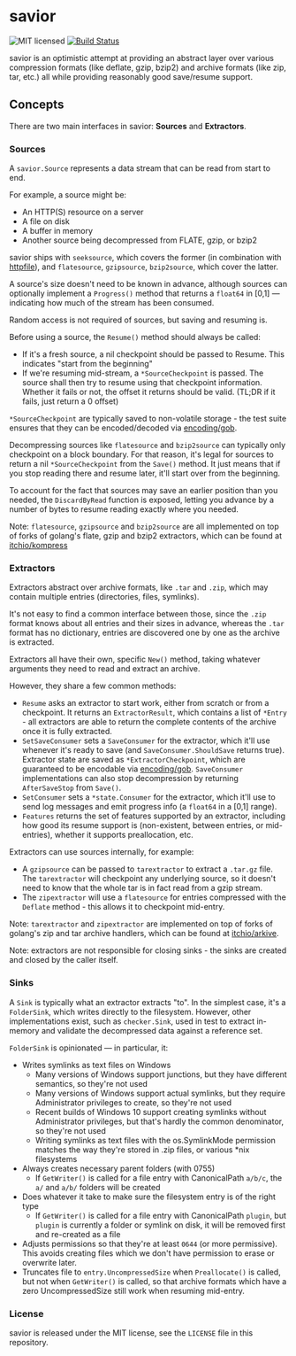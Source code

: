# savior

![MIT licensed](https://img.shields.io/badge/license-MIT-blue.svg)
[![Build Status](https://travis-ci.org/itchio/savior.svg?branch=master)](https://travis-ci.org/itchio/savior)

savior is an optimistic attempt at providing an abstract layer over
various compression formats (like deflate, gzip, bzip2) and archive formats (like zip, tar, etc.)
all while providing reasonably good save/resume support.

## Concepts

There are two main interfaces in savior: **Sources** and **Extractors**.

### Sources

A `savior.Source` represents a data stream that can be read from start to end.

For example, a source might be:

  * An HTTP(S) resource on a server
  * A file on disk
  * A buffer in memory
  * Another source being decompressed from FLATE, gzip, or bzip2

savior ships with `seeksource`, which covers the former (in combination with
[httpfile](https://godoc.org/github.com/itchio/httpkit/httpfile)), and
`flatesource`, `gzipsource`, `bzip2source`, which cover the latter.

A source's size doesn't need to be known in advance, although sources can optionally
implement a `Progress()` method that returns a `float64` in [0,1] — indicating how
much of the stream has been consumed.

Random access is not required of sources, but saving and resuming is.

Before using a source, the `Resume()` method should always be called:

  * If it's a fresh source, a nil checkpoint should be passed to Resume. This
  indicates "start from the beginning"
  * If we're resuming mid-stream, a `*SourceCheckpoint` is passed. The source
  shall then try to resume using that checkpoint information. Whether it fails
  or not, the offset it returns should be valid. (TL;DR if it fails, just return a 0 offset)

`*SourceCheckpoint` are typically saved to non-volatile storage - the test suite
ensures that they can be encoded/decoded via [encoding/gob](https://godoc.org/encoding/gob).

Decompressing sources like `flatesource` and `bzip2source` can typically only checkpoint
on a block boundary. For that reason, it's legal for sources to return a nil `*SourceCheckpoint`
from the `Save()` method. It just means that if you stop reading there and resume later, it'll
start over from the beginning.

To account for the fact that sources may save an earlier position than you needed, the
`DiscardByRead` function is exposed, letting you advance by a number of bytes to resume
reading exactly where you needed.

Note: `flatesource`, `gzipsource` and `bzip2source` are all implemented on top of forks
of golang's flate, gzip and bzip2 extractors, which can be found at [itchio/kompress](https://github.com/itchio/kompress)

### Extractors

Extractors abstract over archive formats, like `.tar` and `.zip`, which may contain
multiple entries (directories, files, symlinks).

It's not easy to find a common interface between those, since the `.zip` format
knows about all entries and their sizes in advance, whereas the `.tar` format has
no dictionary, entries are discovered one by one as the archive is extracted.

Extractors all have their own, specific `New()` method, taking whatever arguments they
need to read and extract an archive.

However, they share a few common methods:

  * `Resume` asks an extractor to start work, either from scratch or from a checkpoint.
    It returns an `ExtractorResult`, which contains a list of `*Entry` - all extractors
    are able to return the complete contents of the archive once it is fully extracted.
  * `SetSaveConsumer` sets a `SaveConsumer` for the extractor, which it'll use whenever
    it's ready to save (and `SaveConsumer.ShouldSave` returns true). Extractor state are
    saved as `*ExtractorCheckpoint`, which are guaranteed to be encodable via
    [encoding/gob](https://godoc.org/encoding/gob). `SaveConsumer` implementations can also
    stop decompression by returning `AfterSaveStop` from `Save()`.
  * `SetConsumer` sets a `*state.Consumer` for the extractor, which it'll use to send
    log messages and emit progress info (a `float64` in a [0,1] range).
  * `Features` returns the set of features supported by an extractor, including how
    good its resume support is (non-existent, between entries, or mid-entries), whether
    it supports preallocation, etc.

Extractors can use sources internally, for example:

  * A `gzipsource` can be passed to `tarextractor` to extract a `.tar.gz` file. The
    `tarextractor` will checkpoint any underlying source, so it doesn't need to know
    that the whole tar is in fact read from a gzip stream.
  * The `zipextractor` will use a `flatesource` for entries compressed with the `Deflate`
    method - this allows it to checkpoint mid-entry.

Note: `tarextractor` and `zipextractor` are implemented on top of forks of golang's
zip and tar archive handlers, which can be found at [itchio/arkive](https://github.com/itchio/arkive).

Note: extractors are not responsible for closing sinks - the sinks are created and closed
by the caller itself.

### Sinks

A `Sink` is typically what an extractor extracts "to". In the simplest case, it's a
`FolderSink`, which writes directly to the filesystem. However, other implementations
exist, such as `checker.Sink`, used in test to extract in-memory and validate the decompressed
data against a reference set.

`FolderSink` is opinionated — in particular, it:

  * Writes symlinks as text files on Windows
    * Many versions of Windows support junctions, but they have different semantics, so
      they're not used
    * Many versions of Windows support actual symlinks, but they require Administrator
      privileges to create, so they're not used
    * Recent builds of Windows 10 support creating symlinks without Administrator privileges,
      but that's hardly the common denominator, so they're not used
    * Writing symlinks as text files with the os.SymlinkMode permission matches the way
      they're stored in .zip files, or various *nix filesystems
  * Always creates necessary parent folders (with 0755)
    * If `GetWriter()` is called for a file entry with CanonicalPath `a/b/c`,
    the `a/` and `a/b/` folders will be created
  * Does whatever it take to make sure the filesystem entry is of the right type
    * If `GetWriter()` is called for a file entry with CanonicalPath `plugin`,
    but `plugin` is currently a folder or symlink on disk, it will be removed
    first and re-created as a file
  * Adjusts permissions so that they're at least `0644` (or more permissive).
    This avoids creating files which we don't have permission to erase or overwrite later.
  * Truncates file to `entry.UncompressedSize` when `Preallocate()` is called, but not when
    `GetWriter()` is called, so that archive formats which have a zero UncompressedSize still
    work when resuming mid-entry.

### License

savior is released under the MIT license, see the `LICENSE` file in this repository.
